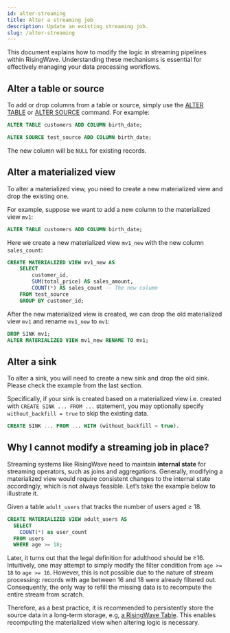 ```yaml
---
id: alter-streaming
title: Alter a streaming job
description: Update an existing streaming job.
slug: /alter-streaming
---
```

<head>
  <link rel="canonical" href="https://docs.risingwave.com/docs/current/alter-streaming/" />
</head>

This document explains how to modify the logic in streaming pipelines within RisingWave. Understanding these mechanisms is essential for effectively managing your data processing workflows.


## Alter a table or source

To add or drop columns from a table or source, simply use the [ALTER TABLE](https://docs.risingwave.com/docs/dev/sql-alter-table/) or [ALTER SOURCE](https://docs.risingwave.com/docs/dev/sql-alter-source/) command. For example:

```sql
ALTER TABLE customers ADD COLUMN birth_date;

ALTER SOURCE test_source ADD COLUMN birth_date;
```

The new column will be `NULL` for existing records. 

## Alter a materialized view

To alter a materialized view, you need to create a new materialized view and drop the existing one. 

For example, suppose we want to add a new column to the materialized view `mv1`:
    
```sql
ALTER TABLE customers ADD COLUMN birth_date;
```

Here we create a new materialized view `mv1_new` with the new column `sales_count`:
    
```sql
CREATE MATERIALIZED VIEW mv1_new AS
    SELECT
        customer_id,
        SUM(total_price) AS sales_amount,
        COUNT(*) AS sales_count -- The new column
    FROM test_source
    GROUP BY customer_id;
```

After the new materialized view is created, we can drop the old materialized view `mv1` and rename `mv1_new` to `mv1`:

```sql
DROP SINK mv1;
ALTER MATERIALIZED VIEW mv1_new RENAME TO mv1;
```

## Alter a sink

To alter a sink, you will need to create a new sink and drop the old sink. Please check the example from the last section.

Specifically, if your sink is created based on a materialized view i.e. created with `CREATE SINK ... FROM ...` statement, you may optionally specify `without_backfill = true` to skip the existing data.

```sql
CREATE SINK ... FROM ... WITH (without_backfill = true).
```

## Why I cannot modify a streaming job in place?

Streaming systems like RisingWave need to maintain **internal state** for streaming operators, such as joins and aggregations. Generally, modifying a materialized view would require consistent changes to the internal state accordingly, which is not always feasible. Let’s take the example below to illustrate it.

Given a table `adult_users` that tracks the number of users aged ≥ 18. 

```sql
CREATE MATERIALIZED VIEW adult_users AS
  SELECT
    COUNT(*) as user_count
  FROM users
  WHERE age >= 18;
```

Later, it turns out that the legal definition for adulthood should be ≥16. Intuitively, one may attempt to simply modify the filter condition from `age >= 18` to `age >= 16`. However, this is not possible due to the nature of stream processing: records with age between 16 and 18 were already filtered out. Consequently, the only way to refill the missing data is to recompute the entire stream from scratch.

Therefore, as a best practice, it is recommended to persistently store the source data in a long-term storage, e.g, [a RisingWave Table](https://docs.risingwave.com/docs/current/sql-create-table/). This enables recomputing the materialized view when altering logic is necessary.
